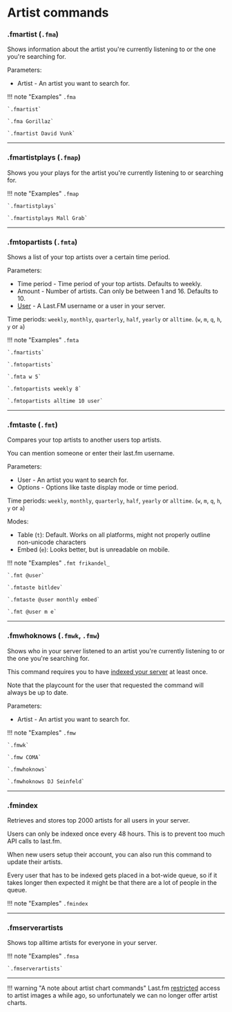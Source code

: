 # Artist commands
    
### .fmartist (`.fma`)

Shows information about the artist you're currently listening to or the one you're searching for.

Parameters:

* Artist - An artist you want to search for.

!!! note "Examples"
    `.fma`

    `.fmartist`

    `.fma Gorillaz`

    `.fmartist David Vunk`

---

### .fmartistplays (`.fmap`)

Shows you your plays for the artist you're currently listening to or searching for.

!!! note "Examples"
    `.fmap`

    `.fmartistplays`

    `.fmartistplays Mall Grab`
    
---

### .fmtopartists (`.fmta`)

Shows a list of your top artists over a certain time period.

Parameters:

* Time period - Time period of your top artists. Defaults to weekly.
* Amount - Number of artists. Can only be between 1 and 16. Defaults to 10.
* [User](/commands/#using-commands-for-other-users) - A Last.FM username or a user in your server.

Time periods: `weekly`, `monthly`, `quarterly`, `half`, `yearly` or `alltime`. (`w`, `m`, `q`, `h`, `y` or `a`)

!!! note "Examples"
    `.fmta`

    `.fmartists`

    `.fmtopartists`

    `.fmta w 5`
    
    `.fmtopartists weekly 8`

    `.fmtopartists alltime 10 user`

---

### .fmtaste (`.fmt`)

Compares your top artists to another users top artists.

You can mention someone or enter their last.fm username.

Parameters:

* User - An artist you want to search for.
* Options - Options like taste display mode or time period.

Time periods: `weekly`, `monthly`, `quarterly`, `half`, `yearly` or `alltime`. (`w`, `m`, `q`, `h`, `y` or `a`)

Modes:

* Table (`t`): Default. Works on all platforms, might not properly outline non-unicode characters
* Embed (`e`): Looks better, but is unreadable on mobile.

!!! note "Examples"
    `.fmt frikandel_`

    `.fmt @user`

    `.fmtaste bitldev`

    `.fmtaste @user monthly embed`

    `.fmt @user m e`

---

### .fmwhoknows (`.fmwk`, `.fmw`)

Shows who in your server listened to an artist you're currently listening to or the one you're searching for.

This command requires you to have [indexed your server](#fmindex) at least once.

Note that the playcount for the user that requested the command will always be up to date.

Parameters:

* Artist - An artist you want to search for.

!!! note "Examples"
    `.fmw`

    `.fmwk`

    `.fmw COMA`

    `.fmwhoknows`

    `.fmwhoknows DJ Seinfeld`

---

### .fmindex

Retrieves and stores top 2000 artists for all users in your server.

Users can only be indexed once every 48 hours. This is to prevent too much API calls to last.fm.

When new users setup their account, you can also run this command to update their artists.

Every user that has to be indexed gets placed in a bot-wide queue, so if it takes longer then expected it might be that there are a lot of people in the queue.

!!! note "Examples"
    `.fmindex`

---

### .fmserverartists

Shows top alltime artists for everyone in your server.

!!! note "Examples"
    `.fmsa`

    `.fmserverartists`

---

!!! warning "A note about artist chart commands"
    Last.fm [restricted](https://getsatisfaction.com/lastfm/topics/api-announcement-dac8oefw5vrxq) access to artist images a while ago, so unfortunately we can no longer offer artist charts.